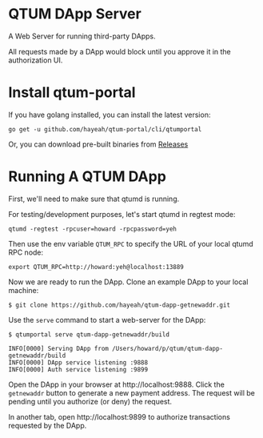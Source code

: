 # QTUM DApp Server

A Web Server for running third-party DApps.

All requests made by a DApp would block until you approve it in the authorization UI.

# Install qtum-portal

If you have golang installed, you can install the latest version:

```
go get -u github.com/hayeah/qtum-portal/cli/qtumportal
```

Or, you can download pre-built binaries from [Releases](https://github.com/hayeah/qtum-portal/releases)

# Running A QTUM DApp

First, we'll need to make sure that qtumd is running.

For testing/development purposes, let's start qtumd in regtest mode:

```
qtumd -regtest -rpcuser=howard -rpcpassword=yeh
```

Then use the env variable `QTUM_RPC` to specify the URL of your local qtumd RPC node:

```
export QTUM_RPC=http://howard:yeh@localhost:13889
```

Now we are ready to run the DApp. Clone an example DApp to your local machine:

```
$ git clone https://github.com/hayeah/qtum-dapp-getnewaddr.git
```

Use the `serve` command to start a web-server for the DApp:

```
$ qtumportal serve qtum-dapp-getnewaddr/build

INFO[0000] Serving DApp from /Users/howard/p/qtum/qtum-dapp-getnewaddr/build
INFO[0000] DApp service listening :9888
INFO[0000] Auth service listening :9899
```

Open the DApp in your browser at http://localhost:9888. Click the `getnewaddr` button to generate a new payment address. The request will be pending until you authorize (or deny) the request.

In another tab, open http://localhost:9899 to authorize transactions requested by the DApp.

